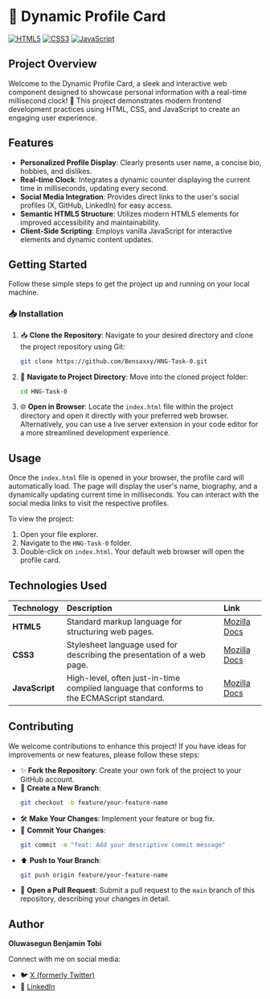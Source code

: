 # 🌟 Dynamic Profile Card

[![HTML5](https://img.shields.io/badge/html5-%23E34F26.svg?style=for-the-badge&logo=html5&logoColor=white)](https://developer.mozilla.org/en-US/docs/Web/HTML)
[![CSS3](https://img.shields.io/badge/css3-%231572B6.svg?style=for-the-badge&logo=css3&logoColor=white)](https://developer.mozilla.org/en-US/docs/Web/CSS)
[![JavaScript](https://img.shields.io/badge/javascript-%23323330.svg?style=for-the-badge&logo=javascript&logoColor=%23F7DF1E)](https://developer.mozilla.org/en-US/docs/Web/JavaScript)

## Project Overview

Welcome to the Dynamic Profile Card, a sleek and interactive web component designed to showcase personal information with a real-time millisecond clock! 🚀 This project demonstrates modern frontend development practices using HTML, CSS, and JavaScript to create an engaging user experience.

## Features

*   **Personalized Profile Display**: Clearly presents user name, a concise bio, hobbies, and dislikes.
*   **Real-time Clock**: Integrates a dynamic counter displaying the current time in milliseconds, updating every second.
*   **Social Media Integration**: Provides direct links to the user's social profiles (X, GitHub, LinkedIn) for easy access.
*   **Semantic HTML5 Structure**: Utilizes modern HTML5 elements for improved accessibility and maintainability.
*   **Client-Side Scripting**: Employs vanilla JavaScript for interactive elements and dynamic content updates.

## Getting Started

Follow these simple steps to get the project up and running on your local machine.

### 📥 Installation

1.  📥 **Clone the Repository**:
    Navigate to your desired directory and clone the project repository using Git:
    ```bash
    git clone https://github.com/Bensaxxy/HNG-Task-0.git
    ```
2.  📂 **Navigate to Project Directory**:
    Move into the cloned project folder:
    ```bash
    cd HNG-Task-0
    ```
3.  🌐 **Open in Browser**:
    Locate the `index.html` file within the project directory and open it directly with your preferred web browser. Alternatively, you can use a live server extension in your code editor for a more streamlined development experience.

## Usage

Once the `index.html` file is opened in your browser, the profile card will automatically load. The page will display the user's name, biography, and a dynamically updating current time in milliseconds. You can interact with the social media links to visit the respective profiles.

To view the project:
1.  Open your file explorer.
2.  Navigate to the `HNG-Task-0` folder.
3.  Double-click on `index.html`. Your default web browser will open the profile card.

## Technologies Used

| Technology   | Description                                                     | Link                                                   |
| :----------- | :-------------------------------------------------------------- | :----------------------------------------------------- |
| **HTML5**    | Standard markup language for structuring web pages.             | [Mozilla Docs](https://developer.mozilla.org/en-US/docs/Web/HTML) |
| **CSS3**     | Stylesheet language used for describing the presentation of a web page. | [Mozilla Docs](https://developer.mozilla.org/en-US/docs/Web/CSS)  |
| **JavaScript** | High-level, often just-in-time compiled language that conforms to the ECMAScript standard. | [Mozilla Docs](https://developer.mozilla.org/en-US/docs/Web/JavaScript) |

## Contributing

We welcome contributions to enhance this project! If you have ideas for improvements or new features, please follow these steps:

*   ✨ **Fork the Repository**: Create your own fork of the project to your GitHub account.
*   🌿 **Create a New Branch**:
    ```bash
    git checkout -b feature/your-feature-name
    ```
*   🛠️ **Make Your Changes**: Implement your feature or bug fix.
*   📝 **Commit Your Changes**:
    ```bash
    git commit -m "feat: Add your descriptive commit message"
    ```
*   ⬆️ **Push to Your Branch**:
    ```bash
    git push origin feature/your-feature-name
    ```
*   🚀 **Open a Pull Request**: Submit a pull request to the `main` branch of this repository, describing your changes in detail.

## Author

**Oluwasegun Benjamin Tobi**

Connect with me on social media:

*   🐦 [X (formerly Twitter)](https://x.com/Bensaxxy11)
*   👔 [LinkedIn](https://www.linkedin.com/in/oluwasegun-benjamin-a80b76252/)